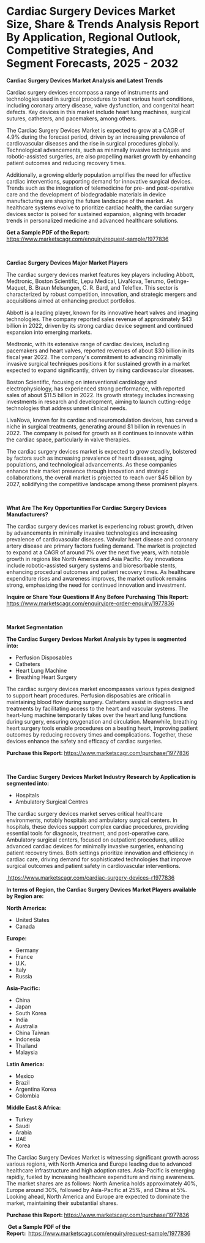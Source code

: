 <p><h1>Cardiac Surgery Devices Market Size, Share & Trends Analysis Report By Application, Regional Outlook, Competitive Strategies, And Segment Forecasts, 2025 - 2032</h1></p><p><strong>Cardiac Surgery Devices Market Analysis and Latest Trends</strong></p>
<p><p>Cardiac surgery devices encompass a range of instruments and technologies used in surgical procedures to treat various heart conditions, including coronary artery disease, valve dysfunction, and congenital heart defects. Key devices in this market include heart lung machines, surgical sutures, catheters, and pacemakers, among others. </p><p>The Cardiac Surgery Devices Market is expected to grow at a CAGR of 4.9% during the forecast period, driven by an increasing prevalence of cardiovascular diseases and the rise in surgical procedures globally. Technological advancements, such as minimally invasive techniques and robotic-assisted surgeries, are also propelling market growth by enhancing patient outcomes and reducing recovery times. </p><p>Additionally, a growing elderly population amplifies the need for effective cardiac interventions, supporting demand for innovative surgical devices. Trends such as the integration of telemedicine for pre- and post-operative care and the development of biodegradable materials in device manufacturing are shaping the future landscape of the market. As healthcare systems evolve to prioritize cardiac health, the cardiac surgery devices sector is poised for sustained expansion, aligning with broader trends in personalized medicine and advanced healthcare solutions.</p></p>
<p><strong>Get a Sample PDF of the Report:&nbsp;</strong> <a href="https://www.marketscagr.com/enquiry/request-sample/1977836?utm_campaign=2039&utm_medium=2&utm_source=Github&utm_content=ia&utm_term=13042025&utm_id=cardiac-surgery-devices">https://www.marketscagr.com/enquiry/request-sample/1977836</a></p>
<p>&nbsp;</p>
<p><strong>Cardiac Surgery Devices Major Market Players</strong></p>
<p><p>The cardiac surgery devices market features key players including Abbott, Medtronic, Boston Scientific, Lepu Medical, LivaNova, Terumo, Getinge-Maquet, B. Braun Melsungen, C. R. Bard, and Teleflex. This sector is characterized by robust competition, innovation, and strategic mergers and acquisitions aimed at enhancing product portfolios.</p><p>Abbott is a leading player, known for its innovative heart valves and imaging technologies. The company reported sales revenue of approximately $43 billion in 2022, driven by its strong cardiac device segment and continued expansion into emerging markets.</p><p>Medtronic, with its extensive range of cardiac devices, including pacemakers and heart valves, reported revenues of about $30 billion in its fiscal year 2022. The company's commitment to advancing minimally invasive surgical techniques positions it for sustained growth in a market expected to expand significantly, driven by rising cardiovascular diseases.</p><p>Boston Scientific, focusing on interventional cardiology and electrophysiology, has experienced strong performance, with reported sales of about $11.5 billion in 2022. Its growth strategy includes increasing investments in research and development, aiming to launch cutting-edge technologies that address unmet clinical needs.</p><p>LivaNova, known for its cardiac and neuromodulation devices, has carved a niche in surgical treatments, generating around $1 billion in revenues in 2022. The company is poised for growth as it continues to innovate within the cardiac space, particularly in valve therapies.</p><p>The cardiac surgery devices market is expected to grow steadily, bolstered by factors such as increasing prevalence of heart diseases, aging populations, and technological advancements. As these companies enhance their market presence through innovation and strategic collaborations, the overall market is projected to reach over $45 billion by 2027, solidifying the competitive landscape among these prominent players.</p></p>
<p>&nbsp;</p>
<p><strong>What Are The Key Opportunities For Cardiac Surgery Devices Manufacturers?</strong></p>
<p><p>The cardiac surgery devices market is experiencing robust growth, driven by advancements in minimally invasive technologies and increasing prevalence of cardiovascular diseases. Valvular heart disease and coronary artery disease are primary factors fueling demand. The market is projected to expand at a CAGR of around 7% over the next five years, with notable growth in regions like North America and Asia Pacific. Key innovations include robotic-assisted surgery systems and bioresorbable stents, enhancing procedural outcomes and patient recovery times. As healthcare expenditure rises and awareness improves, the market outlook remains strong, emphasizing the need for continued innovation and investment.</p></p>
<p><strong>Inquire or Share Your Questions If Any Before Purchasing This Report:</strong> <a href="https://www.marketscagr.com/enquiry/pre-order-enquiry/1977836?utm_campaign=2039&utm_medium=2&utm_source=Github&utm_content=ia&utm_term=13042025&utm_id=cardiac-surgery-devices">https://www.marketscagr.com/enquiry/pre-order-enquiry/1977836</a></p>
<p>&nbsp;</p>
<p><strong>Market Segmentation</strong></p>
<p><strong>The Cardiac Surgery Devices Market Analysis by types is segmented into:</strong></p>
<p><ul><li>Perfusion Disposables</li><li>Catheters</li><li>Heart Lung Machine</li><li>Breathing Heart Surgery</li></ul></p>
<p><p>The cardiac surgery devices market encompasses various types designed to support heart procedures. Perfusion disposables are critical in maintaining blood flow during surgery. Catheters assist in diagnostics and treatments by facilitating access to the heart and vascular systems. The heart-lung machine temporarily takes over the heart and lung functions during surgery, ensuring oxygenation and circulation. Meanwhile, breathing heart surgery tools enable procedures on a beating heart, improving patient outcomes by reducing recovery times and complications. Together, these devices enhance the safety and efficacy of cardiac surgeries.</p></p>
<p><strong>Purchase this Report:&nbsp;</strong><a href="https://www.marketscagr.com/purchase/1977836?utm_campaign=2039&utm_medium=2&utm_source=Github&utm_content=ia&utm_term=13042025&utm_id=cardiac-surgery-devices">https://www.marketscagr.com/purchase/1977836</a></p>
<p>&nbsp;</p>
<p><strong>The Cardiac Surgery Devices Market Industry Research by Application is segmented into:</strong></p>
<p><ul><li>Hospitals</li><li>Ambulatory Surgical Centres</li></ul></p>
<p><p>The cardiac surgery devices market serves critical healthcare environments, notably hospitals and ambulatory surgical centers. In hospitals, these devices support complex cardiac procedures, providing essential tools for diagnosis, treatment, and post-operative care. Ambulatory surgical centers, focused on outpatient procedures, utilize advanced cardiac devices for minimally invasive surgeries, enhancing patient recovery times. Both settings prioritize innovation and efficiency in cardiac care, driving demand for sophisticated technologies that improve surgical outcomes and patient safety in cardiovascular interventions.</p></p>
<p><a href="https://www.marketscagr.com/cardiac-surgery-devices-r1977836?utm_campaign=2039&utm_medium=2&utm_source=Github&utm_content=ia&utm_term=13042025&utm_id=cardiac-surgery-devices">&nbsp;https://www.marketscagr.com/cardiac-surgery-devices-r1977836</a></p>
<p><strong>In terms of Region, the Cardiac Surgery Devices Market Players available by Region are:</strong></p>
<p>
    <p> <strong> North America: </strong>
        <ul>
            <li>United States</li>
            <li>Canada</li>
        </ul>
        </p> 
    <p> <strong> Europe: </strong>
        <ul>
            <li>Germany</li>
            <li>France</li>
            <li>U.K.</li>
            <li>Italy</li>
            <li>Russia</li>
        </ul>
        </p> 
    <p> <strong> Asia-Pacific: </strong>
        <ul>
            <li>China</li>
            <li>Japan</li>
            <li>South Korea</li>
            <li>India</li>
            <li>Australia</li>
            <li>China Taiwan</li>
            <li>Indonesia</li>
            <li>Thailand</li>
            <li>Malaysia</li>
        </ul>
        </p> 
    <p> <strong> Latin America: </strong>
        <ul>
            <li>Mexico</li>
            <li>Brazil</li>
            <li>Argentina Korea</li>
            <li>Colombia</li>
        </ul>
        </p> 
    <p> <strong> Middle East & Africa: </strong>
        <ul>
            <li>Turkey</li>
            <li>Saudi</li>
            <li>Arabia</li>
            <li>UAE</li>
            <li>Korea</li>
        </ul>
    </p>
    </p>
<p><p>The Cardiac Surgery Devices Market is witnessing significant growth across various regions, with North America and Europe leading due to advanced healthcare infrastructure and high adoption rates. Asia-Pacific is emerging rapidly, fueled by increasing healthcare expenditure and rising awareness. The market shares are as follows: North America holds approximately 40%, Europe around 30%, followed by Asia-Pacific at 25%, and China at 5%. Looking ahead, North America and Europe are expected to dominate the market, maintaining their substantial shares.</p></p>
<p><strong>Purchase this Report: </strong><a href="https://www.marketscagr.com/purchase/1977836?utm_campaign=2039&utm_medium=2&utm_source=Github&utm_content=ia&utm_term=13042025&utm_id=cardiac-surgery-devices">https://www.marketscagr.com/purchase/1977836</a></p>
<p>&nbsp;<strong>Get a Sample PDF of the Report:&nbsp;&nbsp;</strong><a href="https://www.marketscagr.com/enquiry/request-sample/1977836?utm_campaign=2039&utm_medium=2&utm_source=Github&utm_content=ia&utm_term=13042025&utm_id=cardiac-surgery-devices">https://www.marketscagr.com/enquiry/request-sample/1977836</a></p>
<p><strong></strong></p>
<p><p></p><p></p><p></p></p>